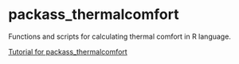 # packass_thermalcomfort
Functions and scripts for calculating thermal comfort in R language.

[Tutorial for packass_thermalcomfort](https://1drv.ms/b/s!AsjYRUK2Ar8Pl_kuf8gjIy3dYQV4Sg)
